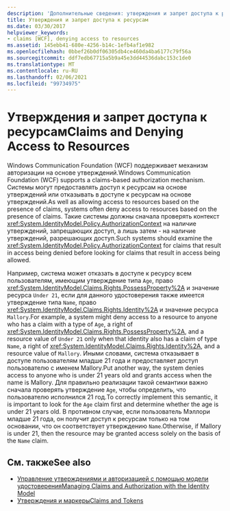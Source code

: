```yaml
---
description: 'Дополнительные сведения: утверждения и запрет доступа к ресурсам'
title: Утверждения и запрет доступа к ресурсам
ms.date: 03/30/2017
helpviewer_keywords:
- claims [WCF], denying access to resources
ms.assetid: 145ebb41-680e-4256-b14c-1efb4af1e982
ms.openlocfilehash: 0bbef26b0df06305db4ce460da4ba6177c79f56a
ms.sourcegitcommit: ddf7edb67715a5b9a45e3dd44536dabc153c1de0
ms.translationtype: MT
ms.contentlocale: ru-RU
ms.lasthandoff: 02/06/2021
ms.locfileid: "99734975"
---
```

# <a name="claims-and-denying-access-to-resources"></a><span data-ttu-id="52458-103">Утверждения и запрет доступа к ресурсам</span><span class="sxs-lookup"><span data-stu-id="52458-103">Claims and Denying Access to Resources</span></span>

<span data-ttu-id="52458-104">Windows Communication Foundation (WCF) поддерживает механизм авторизации на основе утверждений.</span><span class="sxs-lookup"><span data-stu-id="52458-104">Windows Communication Foundation (WCF) supports a claims-based authorization mechanism.</span></span> <span data-ttu-id="52458-105">Системы могут предоставлять доступ к ресурсам на основе утверждений или отказывать в доступе к ресурсам на основе утверждений.</span><span class="sxs-lookup"><span data-stu-id="52458-105">As well as allowing access to resources based on the presence of claims, systems often deny access to resources based on the presence of claims.</span></span> <span data-ttu-id="52458-106">Такие системы должны сначала проверять контекст <xref:System.IdentityModel.Policy.AuthorizationContext> на наличие утверждений, запрещающих доступ, а лишь затем - на наличие утверждений, разрешающих доступ.</span><span class="sxs-lookup"><span data-stu-id="52458-106">Such systems should examine the <xref:System.IdentityModel.Policy.AuthorizationContext> for claims that result in access being denied before looking for claims that result in access being allowed.</span></span>  
  
 <span data-ttu-id="52458-107">Например, система может отказать в доступе к ресурсу всем пользователям, имеющим утверждение типа `Age`, право <xref:System.IdentityModel.Claims.Rights.PossessProperty%2A> и значение ресурса `Under 21`, если для данного удостоверения также имеется утверждение типа `Name`, право <xref:System.IdentityModel.Claims.Rights.Identity%2A> и значение ресурса `Mallory`.</span><span class="sxs-lookup"><span data-stu-id="52458-107">For example, a system might deny access to a resource to anyone who has a claim with a type of `Age`, a right of <xref:System.IdentityModel.Claims.Rights.PossessProperty%2A>, and a resource value of `Under 21` only when that identity also has a claim of type `Name`, a right of <xref:System.IdentityModel.Claims.Rights.Identity%2A>, and a resource value of `Mallory`.</span></span> <span data-ttu-id="52458-108">Иными словами, система отказывает в доступе пользователям младше 21 года и предоставляет доступ пользователю с именем Mallory.</span><span class="sxs-lookup"><span data-stu-id="52458-108">Put another way, the system denies access to anyone who is under 21 years old and grants access when the name is Mallory.</span></span> <span data-ttu-id="52458-109">Для правильно реализации такой семантики важно сначала проверять утверждение `Age`, чтобы определить, что пользователю исполнился 21 год.</span><span class="sxs-lookup"><span data-stu-id="52458-109">To correctly implement this semantic, it is important to look for the `Age` claim first and determine whether the age is under 21 years old.</span></span> <span data-ttu-id="52458-110">В противном случае, если пользователь Мэллори младше 21 года, он получит доступ к ресурсам только на том основании, что он соответствует утверждению `Name`.</span><span class="sxs-lookup"><span data-stu-id="52458-110">Otherwise, if Mallory is under 21, then the resource may be granted access solely on the basis of the `Name` claim.</span></span>  
  
## <a name="see-also"></a><span data-ttu-id="52458-111">См. также</span><span class="sxs-lookup"><span data-stu-id="52458-111">See also</span></span>

- [<span data-ttu-id="52458-112">Управление утверждениями и авторизацией с помощью модели удостоверения</span><span class="sxs-lookup"><span data-stu-id="52458-112">Managing Claims and Authorization with the Identity Model</span></span>](managing-claims-and-authorization-with-the-identity-model.md)
- [<span data-ttu-id="52458-113">Утверждения и маркеры</span><span class="sxs-lookup"><span data-stu-id="52458-113">Claims and Tokens</span></span>](claims-and-tokens.md)
